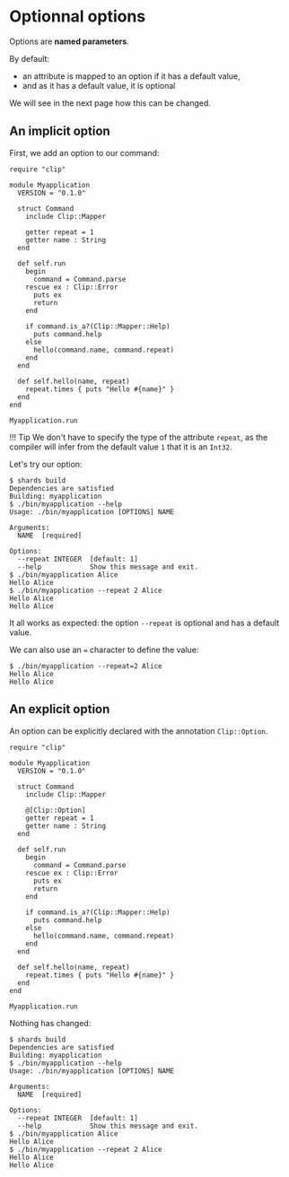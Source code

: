 # Optionnal options

Options are **named parameters**.

By default:

* an attribute is mapped to an option if it has a default value,
* and as it has a default value, it is optional

We will see in the next page how this can be changed.

## An implicit option

First, we add an option to our command:

```Crystal hl_lines="9 24 28 29"
require "clip"

module Myapplication
  VERSION = "0.1.0"

  struct Command
    include Clip::Mapper

    getter repeat = 1
    getter name : String
  end

  def self.run
    begin
      command = Command.parse
    rescue ex : Clip::Error
      puts ex
      return
    end

    if command.is_a?(Clip::Mapper::Help)
      puts command.help
    else
      hello(command.name, command.repeat)
    end
  end

  def self.hello(name, repeat)
    repeat.times { puts "Hello #{name}" }
  end
end

Myapplication.run
```

!!! Tip
    We don't have to specify the type of the attribute `repeat`, as the compiler will infer from the default value `1` that it is an `Int32`.

Let's try our option:
```console hl_lines="11 15"
$ shards build
Dependencies are satisfied
Building: myapplication
$ ./bin/myapplication --help
Usage: ./bin/myapplication [OPTIONS] NAME

Arguments:
  NAME  [required]

Options:
  --repeat INTEGER  [default: 1]
  --help            Show this message and exit.
$ ./bin/myapplication Alice
Hello Alice
$ ./bin/myapplication --repeat 2 Alice
Hello Alice
Hello Alice
```

It all works as expected: the option `--repeat` is optional and has a default value.

We can also use an `=` character to define the value:
```console
$ ./bin/myapplication --repeat=2 Alice
Hello Alice
Hello Alice
```

## An explicit option

An option can be explicitly declared with the annotation `Clip::Option`.

```Crystal hl_lines="9"
require "clip"

module Myapplication
  VERSION = "0.1.0"

  struct Command
    include Clip::Mapper

    @[Clip::Option]
    getter repeat = 1
    getter name : String
  end

  def self.run
    begin
      command = Command.parse
    rescue ex : Clip::Error
      puts ex
      return
    end

    if command.is_a?(Clip::Mapper::Help)
      puts command.help
    else
      hello(command.name, command.repeat)
    end
  end

  def self.hello(name, repeat)
    repeat.times { puts "Hello #{name}" }
  end
end

Myapplication.run
```

Nothing has changed:

```console
$ shards build
Dependencies are satisfied
Building: myapplication
$ ./bin/myapplication --help
Usage: ./bin/myapplication [OPTIONS] NAME

Arguments:
  NAME  [required]

Options:
  --repeat INTEGER  [default: 1]
  --help            Show this message and exit.
$ ./bin/myapplication Alice
Hello Alice
$ ./bin/myapplication --repeat 2 Alice
Hello Alice
Hello Alice
```
